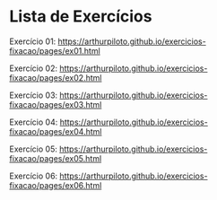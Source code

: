# Lista de Exercícios
Exercício 01: https://arthurpiloto.github.io/exercicios-fixacao/pages/ex01.html

Exercício 02: https://arthurpiloto.github.io/exercicios-fixacao/pages/ex02.html

Exercício 03: https://arthurpiloto.github.io/exercicios-fixacao/pages/ex03.html

Exercício 04: https://arthurpiloto.github.io/exercicios-fixacao/pages/ex04.html

Exercício 05: https://arthurpiloto.github.io/exercicios-fixacao/pages/ex05.html

Exercício 06: https://arthurpiloto.github.io/exercicios-fixacao/pages/ex06.html